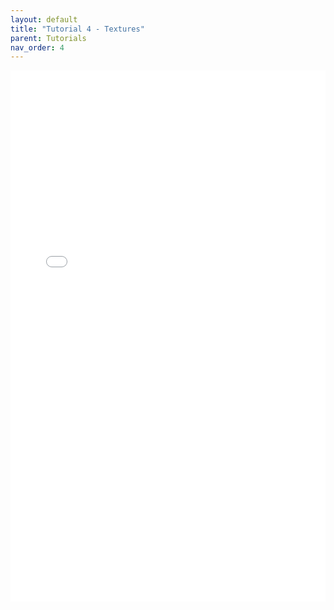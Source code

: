 ```yaml
---
layout: default
title: "Tutorial 4 - Textures"
parent: Tutorials
nav_order: 4
---
```


<embed src="{{ site.baseurl }}/pdfs/Tutorial%204%20-%20Textures.pdf" type="application/pdf" width="100%" height="850px" />